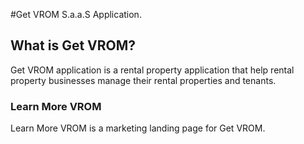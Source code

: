 #Get VROM S.a.a.S Application.

## What is Get VROM?
Get VROM application is a rental property application that help rental property businesses manage
their rental properties and tenants.

### Learn More VROM
Learn More VROM is a marketing landing page for Get VROM.
